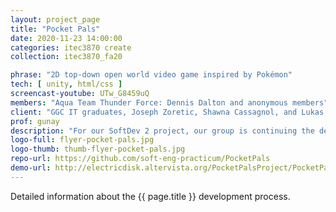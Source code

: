 ```yaml
---
layout: project_page
title: "Pocket Pals"
date: 2020-11-23 14:00:00
categories: itec3870 create
collection: itec3870_fa20

phrase: "2D top-down open world video game inspired by Pokémon"
tech: [ unity, html/css ]
screencast-youtube: UTw_G8459uQ
members: "Aqua Team Thunder Force: Dennis Dalton and anonymous members"
client: "GGC IT graduates, Joseph Zoretic, Shawna Cassagnol, and Lukas Walsh"
prof: gunay
description: "For our SoftDev 2 project, our group is continuing the development for the Unity application Pocket Pals. Pocket Pals is a 2D top-down open world video Game (similar to Pokémon). The user will be able to walk around and explore the world, battle and catch Pocket Pals, interact with characters in the world and battle other Pocket Pal Trainers, collect and use items, and more."
logo-full: flyer-pocket-pals.jpg
logo-thumb: thumb-flyer-pocket-pals.jpg
repo-url: https://github.com/soft-eng-practicum/PocketPals
demo-url: http://electricdisk.altervista.org/PocketPalsProject/PocketPals.html
---
```


Detailed information about the {{ page.title }} development process.

<!-- lightgallery -->
<script src="https://code.jquery.com/jquery-2.2.4.min.js"></script>
<script src="https://cdn.jsdelivr.net/lightgallery/1.3.7/js/lightgallery.min.js"></script>
<script src="https://cdn.jsdelivr.net/g/lg-zoom"></script>

<script type="text/javascript">
    $(document).ready(function() {
    $("body").lightGallery({
    zoom: true,
    selector: 'a#lightgallery',
    selectWithin: 'body'
    });
    });
</script>

[ggc]: http://www.ggc.edu
[gunay-ggc]: http://www.ggc.edu/about-ggc/directory/cengiz-gunay
[doloc-ggc]: http://www.ggc.edu/about-ggc/directory/anca-doloc-mihu
